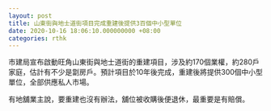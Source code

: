```yaml
---
layout: post
title: 山東街與地士道街項目完成重建後提供3百個中小型單位
date: 2020-10-16 18:06:10.000000000 +08:00
categories: rthk
---
```


市建局宣布啟動旺角山東街與地士道街的重建項目，涉及約170個業權，約280戶家庭，估計有不少是劏房戶。預計項目於10年後完成，重建後將提供300個中小型單位，全部供應私人巿場。

有地舖業主說，要重建也沒有辦法，舖位被收購後便退休，最重要是有賠償。
